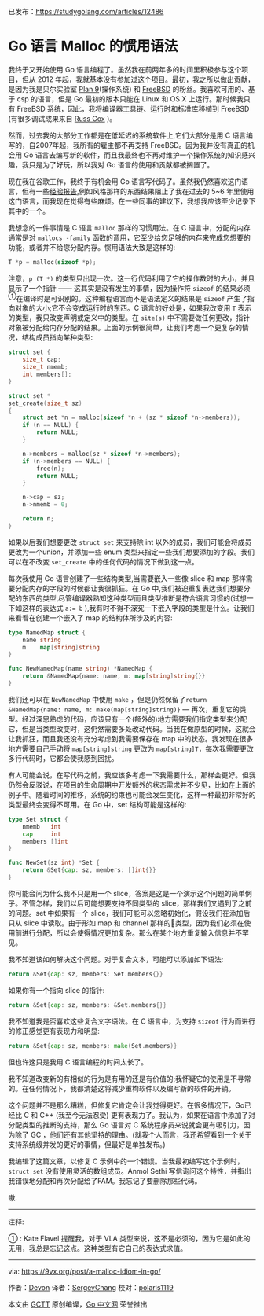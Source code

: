 已发布：https://studygolang.com/articles/12486

# Go 语言 Malloc 的惯用语法

我终于又开始使用 Go 语言编程了。虽然我在前两年多的时间里积极参与这个项目，但从 2012 年起，我就基本没有参加过这个项目。最初，我之所以做出贡献，是因为我是贝尔实验室 [Plan 9](http://9p.io/plan9/)(操作系统) 和 [FreeBSD](https://www.freebsd.org/) 的粉丝。我喜欢可用的、基于 csp 的语言，但是 Go 最初的版本只能在 Linux 和 OS X 上运行。那时候我只有 FreeBSD 系统，因此，我将编译器工具链、运行时和标准库移植到 FreeBSD (有很多调试成果来自 [Russ Cox](https://swtch.com/~rsc/) )。

然而，过去我的大部分工作都是在低延迟的系统软件上,它们大部分是用 C 语言编写的，自2007年起，我所有的雇主都不再支持 FreeBSD。因为我并没有真正的机会用 Go 语言去编写新的软件，而且我最终也不再对维护一个操作系统的知识感兴趣，我只是为了好玩，所以我对 Go 语言的使用和贡献都被搁置了。

现在我在谷歌工作，我终于有机会用 Go 语言写代码了。虽然我仍然喜欢这门语言，但有一些[经验报告](https://github.com/golang/go/wiki/ExperienceReports),例如风格那样的东西结果阻止了我在过去的 5~6 年里使用这门语言，而我现在觉得有些麻烦。在一些同事的建议下，我想我应该至少记录下其中的一个。

我想念的一件事情是 C 语言 `malloc` 那样的习惯用法。在 C 语言中，分配的内存通常是对 `mallocs -family` 函数的调用，它至少给您足够的内存来完成您想要的功能，或者并不给您分配内存。惯用语法大致是这样的:

```c
T *p = malloc(sizeof *p);
```

注意，`p (T *)` 的类型只出现一次。这一行代码利用了它的操作数时的大小，并且显示了一个指针 —— 这其实是没有发生的事情，因为操作符 `sizeof` 的结果必须<sup>①</sup>在编译时是可识别的。这种编程语言而不是语法定义的结果是 `sizeof` 产生了指向对象的大小;它不会变成运行时的东西。C 语言的好处是，如果我改变用 `T` 表示的类型，我只改变声明或定义中的类型。在 `site(s)` 中不需要做任何更改，指针对象被分配给内存分配的结果。上面的示例很简单，让我们考虑一个更复杂的情况，结构成员指向某种类型:

```c
struct set {
	size_t cap;
	size_t nmemb;
	int members[];
}

struct set *
set_create(size_t sz)
{
	struct set *n = malloc(sizeof *n + (sz * sizeof *n->members));
	if (n == NULL) {
		return NULL;
	}

	n->members = malloc(sz * sizeof *n->members);
	if (n->members == NULL) {
		free(n);
		return NULL;
	}

	n->cap = sz;
	n->nmemb = 0;

	return n;
}
```

如果以后我们想要更改 `struct set` 来支持除 int 以外的成员，我们可能会将成员更改为一个union，并添加一些 enum 类型来指定一些我们想要添加的字段。我们可以在不改变 `set_create` 中的任何代码的情况下做到这一点。

每次我使用 Go 语言创建了一些结构类型,当需要嵌入一些像 slice 和 map 那样需要分配内存的字段的时候都让我很抓狂。在 Go 中,我们被迫重复表达我们想要分配的东西的类型,尽管编译器熟知这种类型而且类型推断是符合语言习惯的(试想一下如这样的表达式 `a:= b` ),我有时不得不深究一下嵌入字段的类型是什么。让我们来看看在创建一个嵌入了 map 的结构体所涉及的内容:

```go
type NamedMap struct {
	name string
	m    map[string]string
}

func NewNamedMap(name string) *NamedMap {
	return &NamedMap{name: name, m: map[string]string{}}
}
```

我们还可以在 `NewNamedMap` 中使用 `make` ，但是仍然保留了`return &NamedMap{name: name, m: make(map[string]string)}` — 再次，重复它的类型。经过深思熟虑的代码，应该只有一个(额外的)地方需要我们指定类型来分配它，但是当类型改变时，这仍然需要多处改动代码。当我在做原型的时候，这就会让我抓狂，而且我还没有充分考虑到我需要保存在 map 中的状态。我发现在很多地方需要自己手动将 `map[string]string` 更改为 `map[string]T`，每次我需要更改多行代码时，它都会使我感到困扰。

有人可能会说，在写代码之前，我应该多考虑一下我需要什么，那样会更好。但我仍然会反驳说，在项目的生命周期中开发额外的状态需求并不少见，比如在上面的例子中。随着时间的推移，系统的约束也可能会发生变化，这样一种最初非常好的类型最终会变得不可用。在 Go 中，set 结构可能是这样的:

```go
type Set struct {
	nmemb   int
	cap     int
	members []int
}

func NewSet(sz int) *Set {
	return &Set{cap: sz, members: []int{}}
}
```

你可能会问为什么我不只是用一个 slice，答案是这是一个演示这个问题的简单例子。不管怎样，我们以后可能想要支持不同类型的 slice，那样我们又遇到了之前的问题。set 中如果有一个 slice，我们可能可以忽略初始化，假设我们在添加后只从 slice 中读取。由于形如 map 和 channel 那样的类型，因为我们必须在使用前进行分配，所以会使得情况更加复杂。那么在某个地方重复输入信息并不罕见。

我不知道该如何解决这个问题。对于复合文本，可能可以添加如下语法:

```go
return &Set{cap: sz, members: Set.members{}}
```

如果你有一个指向 slice 的指针:

```go
return &Set{cap: sz, members: &Set.members{}}
```

我不知道我是否喜欢这些复合文字语法。在 C 语言中，为支持 `sizeof` 行为而进行的修正感觉更有表现力和明显:

```go
return &Set{cap: sz, members: make(Set.members)}
```

但也许这只是我用 C 语言编程的时间太长了。

我不知道改变新的有相似的行为是有用的还是有价值的;我怀疑它的使用是不寻常的。在任何情况下，我都清楚这将减少重构软件以及编写新的软件的开销。

这个问题并不是那么糟糕，但修复它肯定会让我觉得更好。在很多情况下，Go已经比 C 和 C++ (我至今无法忍受) 更有表现力了。我认为，如果在语言中添加了对分配类型的推断的支持，那么 Go 语言对 C 系统程序员来说就会更有吸引力，因为除了 GC ，他们还有其他坚持的理由。(就我个人而言，我还希望看到一个关于支持系统级并发的更好的事情，但最好是单独发布。)

我编辑了这篇文章，以修复 C 示例中的一个错误。当我最初编写这个示例时，`struct set` 没有使用灵活的数组成员。Anmol Sethi 写信询问这个特性，并指出我错误地分配和再次分配给了FAM。我忘记了要删除那些代码。

嗷.

---

注释:

① : Kate Flavel 提醒我，对于 VLA 类型来说，这不是必须的，因为它是如此的无用，我总是忘记这点。这种类型有它自己的表达式求值。

---

via: https://9vx.org/post/a-malloc-idiom-in-go/

作者：[Devon](https://9vx.org/about)
译者：[SergeyChang](https://github.com/SergeyChang)
校对：[polaris1119](https://github.com/polaris1119)

本文由 [GCTT](https://github.com/studygolang/GCTT) 原创编译，[Go 中文网](https://studygolang.com/) 荣誉推出
